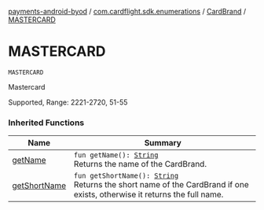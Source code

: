 [payments-android-byod](../../index.md) / [com.cardflight.sdk.enumerations](../index.md) / [CardBrand](index.md) / [MASTERCARD](./-m-a-s-t-e-r-c-a-r-d.md)

# MASTERCARD

`MASTERCARD`

Mastercard

Supported, Range: 2221-2720, 51-55

### Inherited Functions

| Name | Summary |
|---|---|
| [getName](get-name.md) | `fun getName(): `[`String`](https://kotlinlang.org/api/latest/jvm/stdlib/kotlin/-string/index.html)<br>Returns the name of the CardBrand. |
| [getShortName](get-short-name.md) | `fun getShortName(): `[`String`](https://kotlinlang.org/api/latest/jvm/stdlib/kotlin/-string/index.html)<br>Returns the short name of the CardBrand if one exists, otherwise it returns the full name. |
